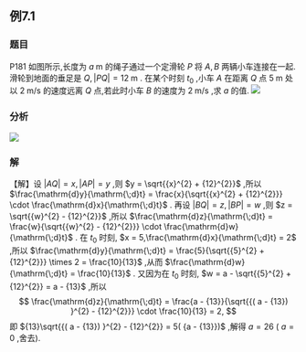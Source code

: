 ## 例7.1
### 题目
P181 如图所示,长度为 $a\mathrm{\;m}$ 的绳子通过一个定滑轮 $P$ 将 $A, B$ 两辆小车连接在一起. 
滑轮到地面的垂足是 $Q,| {PQ}| = {12}\mathrm{\;m}$ . 
在某个时刻 ${t}_{0}$ ,小车 $A$ 在距离 $Q$ 点 $5\mathrm{\;m}$ 处以 $2\mathrm{\;m}/\mathrm{s}$ 的速度远离 $Q$ 点,若此时小车 $B$ 的速度为 $2\mathrm{\;m}/\mathrm{s}$ ,求 $a$ 的值.
![](https://img.hwenyi.tech/202407011236664.webp)
### 分析
![](https://img.hwenyi.tech/202410121037828.webp)
### 解
【解】设 $| {AQ}| = x,| {AP}| = y$ ,则 $y = \sqrt{{x}^{2} + {12}^{2}}$ ,所以 $\frac{\mathrm{d}y}{\mathrm{\;d}t} = \frac{x}{\sqrt{{x}^{2} + {12}^{2}}} \cdot \frac{\mathrm{d}x}{\mathrm{\;d}t}$ .
再设 $| {BQ}| = z,| {BP}| = w$ ,则 $z = \sqrt{{w}^{2} - {12}^{2}}$ ,所以 $\frac{\mathrm{d}z}{\mathrm{\;d}t} = \frac{w}{\sqrt{{w}^{2} - {12}^{2}}} \cdot \frac{\mathrm{d}w}{\mathrm{\;d}t}$ .
在 ${t}_{0}$ 时刻, $x = 5,\frac{\mathrm{d}x}{\mathrm{\;d}t} = 2$ ,所以 $\frac{\mathrm{d}y}{\mathrm{\;d}t} = \frac{5}{\sqrt{{5}^{2} + {12}^{2}}} \times 2 = \frac{10}{13}$ ,从而 $\frac{\mathrm{d}w}{\mathrm{\;d}t} = \frac{10}{13}$ .
又因为在 ${t}_{0}$ 时刻, $w = a - \sqrt{{5}^{2} + {12}^{2}} = a - {13}$ ,所以
$$
\frac{\mathrm{d}z}{\mathrm{\;d}t} = \frac{a - {13}}{\sqrt{{( a - {13}) }^{2} - {12}^{2}}} \cdot \frac{10}{13} = 2,
$$
即 ${13}\sqrt{{( a - {13}) }^{2} - {12}^{2}} = 5( {a - {13}})$ ,解得 $a = {26}$ ( $a = 0$ ,舍去).